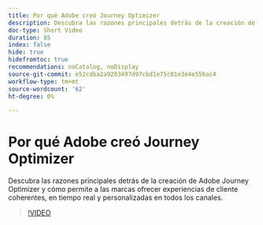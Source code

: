 ```yaml
---
title: Por qué Adobe creó Journey Optimizer
description: Descubra las razones principales detrás de la creación de Adobe Journey Optimizer y cómo permite a las marcas ofrecer experiencias de cliente coherentes, en tiempo real y personalizadas en todos los canales.
doc-type: Short Video
duration: 85
index: false
hide: true
hidefromtoc: true
recommendations: noCatalog, noDisplay
source-git-commit: e52cdba2a9203497d97cbd1e75c81e3e4e556ac4
workflow-type: tm+mt
source-wordcount: '62'
ht-degree: 0%

---
```



# Por qué Adobe creó Journey Optimizer

Descubra las razones principales detrás de la creación de Adobe Journey Optimizer y cómo permite a las marcas ofrecer experiencias de cliente coherentes, en tiempo real y personalizadas en todos los canales.

<!-- 62_S520_3442520_84_why-adobe-built-journey-optimizer -->
>[!VIDEO](https://video.tv.adobe.com/v/3458179/?learn=on&enablevpops=true)
